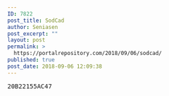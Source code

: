 ```yaml
---
ID: 7822
post_title: SodCad
author: Seniasen
post_excerpt: ""
layout: post
permalink: >
  https://portalrepository.com/2018/09/06/sodcad/
published: true
post_date: 2018-09-06 12:09:38
---
```

<pre>20B22155AC47</pre>